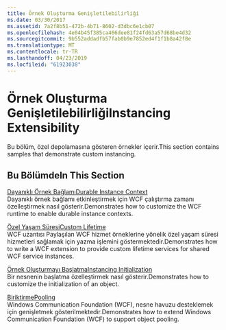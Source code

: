 ```yaml
---
title: Örnek Oluşturma Genişletilebilirliği
ms.date: 03/30/2017
ms.assetid: 7a2f8b51-472b-4b71-8602-d3dbc6e1cb07
ms.openlocfilehash: 4e04b45f385ca466dee81f24fd63a57d68be4d32
ms.sourcegitcommit: 9b552addadfb57fab0b9e7852ed4f1f1b8a42f8e
ms.translationtype: MT
ms.contentlocale: tr-TR
ms.lasthandoff: 04/23/2019
ms.locfileid: "61923038"
---
```

# <a name="instancing-extensibility"></a><span data-ttu-id="8948d-102">Örnek Oluşturma Genişletilebilirliği</span><span class="sxs-lookup"><span data-stu-id="8948d-102">Instancing Extensibility</span></span>
<span data-ttu-id="8948d-103">Bu bölüm, özel depolamasına gösteren örnekler içerir.</span><span class="sxs-lookup"><span data-stu-id="8948d-103">This section contains samples that demonstrate custom instancing.</span></span>  
  
## <a name="in-this-section"></a><span data-ttu-id="8948d-104">Bu Bölümde</span><span class="sxs-lookup"><span data-stu-id="8948d-104">In This Section</span></span>  
 [<span data-ttu-id="8948d-105">Dayanıklı Örnek Bağlamı</span><span class="sxs-lookup"><span data-stu-id="8948d-105">Durable Instance Context</span></span>](../../../../docs/framework/wcf/samples/durable-instance-context.md)  
 <span data-ttu-id="8948d-106">Dayanıklı örnek bağlamı etkinleştirmek için WCF çalıştırma zamanı özelleştirmek nasıl gösterir.</span><span class="sxs-lookup"><span data-stu-id="8948d-106">Demonstrates how to customize the WCF runtime to enable durable instance contexts.</span></span>  
  
 [<span data-ttu-id="8948d-107">Özel Yaşam Süresi</span><span class="sxs-lookup"><span data-stu-id="8948d-107">Custom Lifetime</span></span>](../../../../docs/framework/wcf/samples/custom-lifetime.md)  
 <span data-ttu-id="8948d-108">WCF uzantısı Paylaşılan WCF hizmet örneklerine yönelik özel yaşam süresi hizmetleri sağlamak için yazma işlemini göstermektedir.</span><span class="sxs-lookup"><span data-stu-id="8948d-108">Demonstrates how to write a WCF extension to provide custom lifetime services for shared WCF service instances.</span></span>  
  
 [<span data-ttu-id="8948d-109">Örnek Oluşturmayı Başlatma</span><span class="sxs-lookup"><span data-stu-id="8948d-109">Instancing Initialization</span></span>](../../../../docs/framework/wcf/samples/instancing-initialization.md)  
 <span data-ttu-id="8948d-110">Bir nesnenin başlatma özelleştirmek nasıl gösterir.</span><span class="sxs-lookup"><span data-stu-id="8948d-110">Demonstrates how to customize the initialization of an object.</span></span>  
  
 [<span data-ttu-id="8948d-111">Biriktirme</span><span class="sxs-lookup"><span data-stu-id="8948d-111">Pooling</span></span>](../../../../docs/framework/wcf/samples/pooling.md)  
 <span data-ttu-id="8948d-112">Windows Communication Foundation (WCF), nesne havuzu desteklemek için genişletmek gösterilmektedir.</span><span class="sxs-lookup"><span data-stu-id="8948d-112">Demonstrates how to extend Windows Communication Foundation (WCF) to support object pooling.</span></span>
